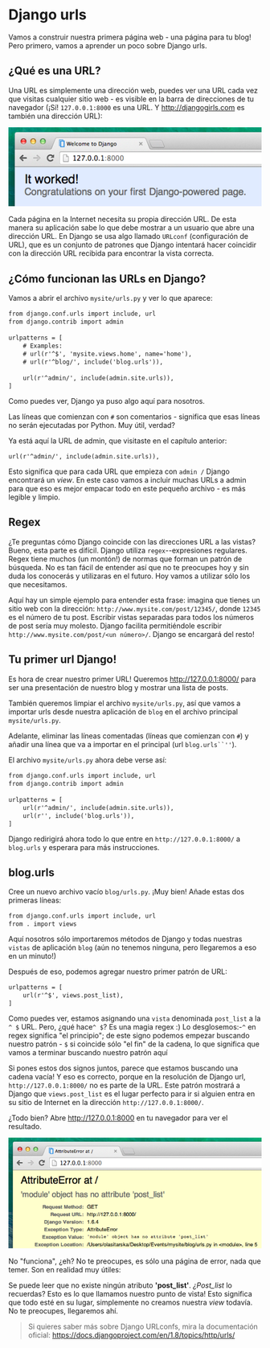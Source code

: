 # Django urls

Vamos a construir nuestra primera página web - una página para tu blog! Pero primero, vamos a aprender un poco sobre Django urls.

## ¿Qué es una URL?

Una URL es simplemente una dirección web, puedes ver una URL cada vez que visitas cualquier sitio web - es visible en la barra de direcciones de tu navegador (¡Sí! `127.0.0.1:8000` es una URL. Y http://djangogirls.com es también una dirección URL):

![URL][1]

 [1]: images/url.png

Cada página en la Internet necesita su propia dirección URL. De esta manera su aplicación sabe lo que debe mostrar a un usuario que abre una dirección URL. En Django se usa algo llamado `URLconf` (configuración de URL), que es un conjunto de patrones que Django intentará hacer coincidir con la dirección URL recibida para encontrar la vista correcta.

## ¿Cómo funcionan las URLs en Django?

Vamos a abrir el archivo `mysite/urls.py` y ver lo que aparece:

    from django.conf.urls import include, url
    from django.contrib import admin

    urlpatterns = [
        # Examples:
        # url(r'^$', 'mysite.views.home', name='home'),
        # url(r'^blog/', include('blog.urls')),

        url(r'^admin/', include(admin.site.urls)),
    ]


Como puedes ver, Django ya puso algo aquí para nosotros.

Las líneas que comienzan con `#` son comentarios - significa que esas líneas no serán ejecutadas por Python. Muy útil, verdad?

Ya está aquí la URL de admin, que visitaste en el capítulo anterior:

    url(r'^admin/', include(admin.site.urls)),


Esto significa que para cada URL que empieza con `admin /` Django encontrará un *view*. En este caso vamos a incluir muchas URLs a admin para que eso es mejor empacar todo en este pequeño archivo - es más legible y limpio.

## Regex

¿Te preguntas cómo Django coincide con las direcciones URL a las vistas? Bueno, esta parte es difícil. Django utiliza `regex`--expresiones regulares. Regex tiene muchos (un montón!) de normas que forman un patrón de búsqueda. No es tan fácil de entender así que no te preocupes hoy y sin duda los conocerás y utilizaras en el futuro. Hoy vamos a utilizar sólo los que necesitamos.

Aquí hay un simple ejemplo para entender esta frase: imagina que tienes un sitio web con la dirección: `http://www.mysite.com/post/12345/`, donde `12345` es el número de tu post. Escribir vistas separadas para todos los números de post sería muy molesto. Django facilita permitiéndole escribir `http://www.mysite.com/post/<un número>/`. Django se encargará del resto!

## Tu primer url Django!

Es hora de crear nuestro primer URL! Queremos http://127.0.0.1:8000/ para ser una presentación de nuestro blog y mostrar una lista de posts.

También queremos limpiar el archivo `mysite/urls.py`, así que vamos a importar urls desde nuestra aplicación de `blog` en el archivo principal `mysite/urls.py`.

Adelante, eliminar las líneas comentadas (líneas que comienzan con `#`) y añadir una línea que va a importar en el principal (url `blog.urls``''`).

El archivo `mysite/urls.py` ahora debe verse así:

    from django.conf.urls import include, url
    from django.contrib import admin

    urlpatterns = [
        url(r'^admin/', include(admin.site.urls)),
        url(r'', include('blog.urls')),
    ]


Django redirigirá ahora todo lo que entre en `http://127.0.0.1:8000/` a `blog.urls` y esperara para más instrucciones.

## blog.urls

Cree un nuevo archivo vacío `blog/urls.py`. ¡Muy bien! Añade estas dos primeras líneas:

    from django.conf.urls import include, url
    from . import views


Aquí nosotros sólo importaremos métodos de Django y todas nuestras `vistas` de aplicación `blog` (aún no tenemos ninguna, pero llegaremos a eso en un minuto!)

Después de eso, podemos agregar nuestro primer patrón de URL:

    urlpatterns = [
        url(r'^$', views.post_list),
    ]


Como puedes ver, estamos asignando una `vista` denominada `post_list` a la `^ $` URL. Pero, ¿qué hace`^ $`? Es una magia regex :) Lo desglosemos:-`^` en regex significa "el principio"; de este signo podemos empezar buscando nuestro patrón - `$` si coincide sólo "el fin" de la cadena, lo que significa que vamos a terminar buscando nuestro patrón aquí

Si pones estos dos signos juntos, parece que estamos buscando una cadena vacía! Y eso es correcto, porque en la resolución de Django url, `http://127.0.0.1:8000/` no es parte de la URL. Este patrón mostrará a Django que `views.post_list` es el lugar perfecto para ir si alguien entra en su sitio de Internet en la dirección `http://127.0.0.1:8000/`.

¿Todo bien? Abre http://127.0.0.1:8000 en tu navegador para ver el resultado.

![Error][2]

 [2]: images/error1.png

No "funciona", ¿eh? No te preocupes, es sólo una página de error, nada que temer. Son en realidad muy útiles:

Se puede leer que no existe ningún atributo **'post_list'**. *¿Post_list* lo recuerdas? Esto es lo que llamamos nuestro punto de vista! Esto significa que todo esté en su lugar, simplemente no creamos nuestra *view* todavía. No te preocupes, llegaremos ahí.

> Si quieres saber más sobre Django URLconfs, mira la documentación oficial: https://docs.djangoproject.com/en/1.8/topics/http/urls/
